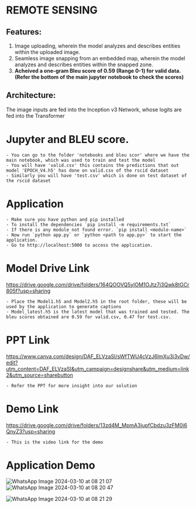# REMOTE SENSING

## Features:

1. Image uploading, wherein the model analyzes and describes entities within the uploaded image.
2. Seamless image snapping from an embedded map, wherein the model analyzes and describes entities within the snapped zone.
3. **Acheived a one-gram Bleu score of 0.59 (Range 0-1) for valid data. (Refer the bottom of the main jupyter notebook to check the scores)**

## Architecture:

The image inputs are fed into the Inception v3 Network, whose logits are fed into the Transformer

# Jupyter and BLEU score.

    - You can go to the folder 'notebooks and bleu scor' where we have the main notebook, which was used to train and test the model
    - You will have 'valid.csv' this contains the predictions that out model 'EPOCH_V4.h5' has done on valid.csv of the rscid dataset
    - Similarly you will have 'test.csv' which is done on test dataset of the rscid dataset

# Application

    - Make sure you have python and pip installed
    - To install the dependencies `pip install -m requirements.txt`
    - If there is any module not found error. `pip install <module-name>`
    - Now run `python app.py` or `python <path to app.py>` to start the application.
    - Go to http://localhost:5000 to access the application.
    
# Model Drive Link
https://drive.google.com/drive/folders/164QOOVQ5ylOM1OJtz7j3Qwk8tGCr805f?usp=sharing
 
    - Place the Model1.h5 and Model2.h5 in the root folder, these will be used by the application to generate captions 
    - Model_latest.h5 is the latest model that was trained and tested. The bleu scores obtained are 0.59 for valid.csv, 0.47 for test.csv. 

# PPT Link 

https://www.canva.com/design/DAF_ELVzaSI/sWfTWU4cVzJ6lmXu3i3vDw/edit?utm_content=DAF_ELVzaSI&utm_campaign=designshare&utm_medium=link2&utm_source=sharebutton

    - Refer the PPT for more insight into our solution

# Demo Link 
https://drive.google.com/drive/folders/13zd4M_MpmA3jupfCbdzu3zFM0i6QnyZ3?usp=sharing

    - This is the video link for the demo

# Application Demo
![WhatsApp Image 2024-03-10 at 08 21 07](https://github.com/vendhan-ds/TRINIT-JUST_A_WHATSAPP_GROUP-ML-03/assets/104243394/f5417470-da85-4914-973f-48558049ef6d)
![WhatsApp Image 2024-03-10 at 08 20 47](https://github.com/vendhan-ds/TRINIT-JUST_A_WHATSAPP_GROUP-ML-03/assets/104243394/49f74ffd-9f53-4602-8ff9-9b052b76db49)

![WhatsApp Image 2024-03-10 at 08 21 29](https://github.com/vendhan-ds/TRINIT-JUST_A_WHATSAPP_GROUP-ML-03/assets/104243394/10a4fea1-2e77-401c-b9a6-908c720f3839)


